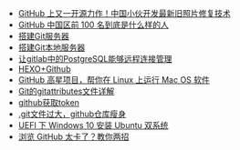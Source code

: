 - <A HREF="https://mp.weixin.qq.com/s/vxF14s6Brg-WEVghYnzhBA"  >GitHub 上又一开源力作！中国小伙开发最新旧照片修复技术</A>
- <A HREF="http://mt.sohu.com/20160407/n443539407.shtml"  >GitHub 中国区前 100 名到底是什么样的人</A>
- <A HREF="http://www.liaoxuefeng.com/wiki/0013739516305929606dd18361248578c67b8067c8c017b000/00137583770360579bc4b458f044ce7afed3df579123eca000"  >搭建Git服务器</A>
- <A HREF="http://www.cnblogs.com/trying/archive/2012/06/28/2863758.html"  >搭建Git本地服务器 </A>
- <A HREF="http://blog.csdn.net/xyzchenxiaolin/article/details/51851469"  >让gitlab中的PostgreSQL能够远程连接管理 </A>
- <A HREF="http://www.jianshu.com/p/465830080ea9"  >HEXO+Github </A>
- <A HREF="https://mp.weixin.qq.com/s/usWz-XT0q2ciKfs5nxyhUQ"  >GitHub 高星项目，帮你在 Linux 上运行 Mac OS 软件</A>
- <A HREF="https://blog.csdn.net/taiyangdao/article/details/78484623"  >Git的gitattributes文件详解</A>
- <A HREF="https://blog.csdn.net/u014175572/article/details/55510825"  >github获取token</A>
- <A HREF="https://blog.csdn.net/luchengtao11/article/details/82531044"  >.git文件过大，github仓库瘦身</A>
- <A HREF="https://blog.csdn.net/github_37603222/article/details/70833565"  >UEFI 下 Windows 10 安装 Ubuntu 双系统</A>
- <A HREF="https://mp.weixin.qq.com/s/j2x03IrJKKphnOrYt0i_ew"  >浏览 GitHub 太卡了？教你两招</A>
